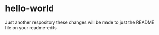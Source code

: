# hello-world
Just another respository
these changes will be made to just the README file on your readme-edits
